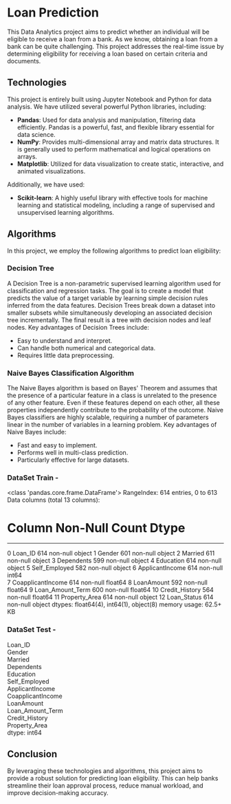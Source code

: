 # Loan Prediction

This Data Analytics project aims to predict whether an individual will be eligible to receive a loan from a bank. As we know, obtaining a loan from a bank can be quite challenging. This project addresses the real-time issue by determining eligibility for receiving a loan based on certain criteria and documents.

## Technologies

This project is entirely built using Jupyter Notebook and Python for data analysis. We have utilized several powerful Python libraries, including:

- **Pandas**: Used for data analysis and manipulation, filtering data efficiently. Pandas is a powerful, fast, and flexible library essential for data science.
- **NumPy**: Provides multi-dimensional array and matrix data structures. It is generally used to perform mathematical and logical operations on arrays.
- **Matplotlib**: Utilized for data visualization to create static, interactive, and animated visualizations.

Additionally, we have used:

- **Scikit-learn**: A highly useful library with effective tools for machine learning and statistical modeling, including a range of supervised and unsupervised learning algorithms.

## Algorithms

In this project, we employ the following algorithms to predict loan eligibility:

### Decision Tree

A Decision Tree is a non-parametric supervised learning algorithm used for classification and regression tasks. The goal is to create a model that predicts the value of a target variable by learning simple decision rules inferred from the data features. Decision Trees break down a dataset into smaller subsets while simultaneously developing an associated decision tree incrementally. The final result is a tree with decision nodes and leaf nodes. Key advantages of Decision Trees include:

- Easy to understand and interpret.
- Can handle both numerical and categorical data.
- Requires little data preprocessing.

### Naive Bayes Classification Algorithm

The Naive Bayes algorithm is based on Bayes' Theorem and assumes that the presence of a particular feature in a class is unrelated to the presence of any other feature. Even if these features depend on each other, all these properties independently contribute to the probability of the outcome. Naive Bayes classifiers are highly scalable, requiring a number of parameters linear in the number of variables in a learning problem. Key advantages of Naive Bayes include:

- Fast and easy to implement.
- Performs well in multi-class prediction.
- Particularly effective for large datasets.

### DataSet Train - 
<class 'pandas.core.frame.DataFrame'>
RangeIndex: 614 entries, 0 to 613
Data columns (total 13 columns):
 #   Column             Non-Null Count  Dtype  
---  ------             --------------  -----  
 0   Loan_ID            614 non-null    object 
 1   Gender             601 non-null    object 
 2   Married            611 non-null    object 
 3   Dependents         599 non-null    object 
 4   Education          614 non-null    object 
 5   Self_Employed      582 non-null    object 
 6   ApplicantIncome    614 non-null    int64  
 7   CoapplicantIncome  614 non-null    float64
 8   LoanAmount         592 non-null    float64
 9   Loan_Amount_Term   600 non-null    float64
 10  Credit_History     564 non-null    float64
 11  Property_Area      614 non-null    object 
 12  Loan_Status        614 non-null    object 
dtypes: float64(4), int64(1), object(8)
memory usage: 62.5+ KB

### DataSet Test - 

Loan_ID              
Gender               
Married              
Dependents           
Education            
Self_Employed        
ApplicantIncome      
CoapplicantIncome    
LoanAmount           
Loan_Amount_Term     
Credit_History       
Property_Area        
dtype: int64


## Conclusion

By leveraging these technologies and algorithms, this project aims to provide a robust solution for predicting loan eligibility. This can help banks streamline their loan approval process, reduce manual workload, and improve decision-making accuracy.
